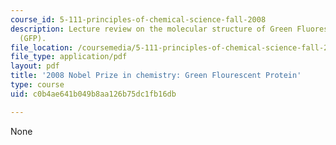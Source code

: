 ```yaml
---
course_id: 5-111-principles-of-chemical-science-fall-2008
description: Lecture review on the molecular structure of Green Fluorescent Protein
  (GFP).
file_location: /coursemedia/5-111-principles-of-chemical-science-fall-2008/c0b4ae641b049b8aa126b75dc1fb16db_bioex_lect14.pdf
file_type: application/pdf
layout: pdf
title: '2008 Nobel Prize in chemistry: Green Flourescent Protein'
type: course
uid: c0b4ae641b049b8aa126b75dc1fb16db

---
```

None